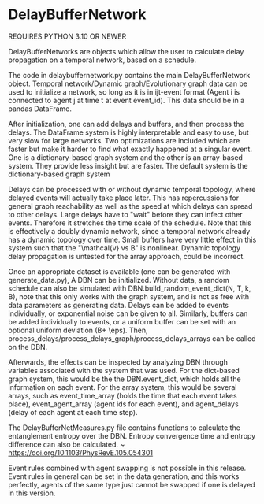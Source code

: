 # DelayBufferNetwork
REQUIRES PYTHON 3.10 OR NEWER

DelayBufferNetworks are objects which allow the user to calculate delay propagation on a temporal network, based on a schedule.

The code in delaybuffernetwork.py contains the main DelayBufferNetwork object. 
Temporal network/Dynamic graph/Evolutionary graph data can be used to initialize a network, so long as it is in ijt-event format (Agent i is connected to agent j at time t at event event_id).
This data should be in a pandas DataFrame.

After initialization, one can add delays and buffers, and then process the delays.
The DataFrame system is highly interpretable and easy to use, but very slow for large networks. 
Two optimizations are included which are faster but make it harder to find what exactly happened at a singular event.
One is a dictionary-based graph system and the other is an array-based system. They provide less insight but are faster.
The default system is the dictionary-based graph system

Delays can be processed with or without dynamic temporal topology, where delayed events will actually take place later.
This has repercussions for general graph reachability as well as the speed at which delays can spread to other delays. 
Large delays have to "wait" before they can infect other events. Therefore it stretches the time scale of the schedule.
Note that this is effectively a doubly dynamic network, since a temporal network already has a dynamic topology over time.
Small buffers have very little effect in this system such that the "\mathcal{v} vs B" is nonlinear.
Dynamic topology delay propagation is untested for the array approach, could be incorrect.

Once an appropriate dataset is available (one can be generated with generate_data.py), A DBN can be initialized. 
Without data, a random schedule can also be simulated with DBN.build_random_event_dict(N, T, k, B), note that this only works with the graph system, and is not as free with data parameters as generating data.
Delays can be added to events individually, or exponential noise can be given to all. Similarly, buffers can be added individually to events, or a uniform buffer can be set with an optional uniform deviation (B+ \eps). Then, process_delays/process_delays_graph/process_delays_arrays can be called on the DBN. 

Afterwards, the effects can be inspected by analyzing DBN through variables associated with the system that was used.
For the dict-based graph system, this would be the the DBN.event_dict, which holds all the information on each event.
For the array system, this would be several arrays, such as event_time_array (holds the time that each event takes place), event_agent_array (agent ids for each event), and agent_delays (delay of each agent at each time step).

The DelayBufferNetMeasures.py file contains functions to calculate the entanglement entropy over the DBN. Entropy convergence time and entropy difference can also be calculated. ~ https://doi.org/10.1103/PhysRevE.105.054301

Event rules combined with agent swapping is not possible in this release. Event rules in general can be set in the data generation, and this works perfectly, agents of the same type just cannot be swapped if one is delayed in this version.
